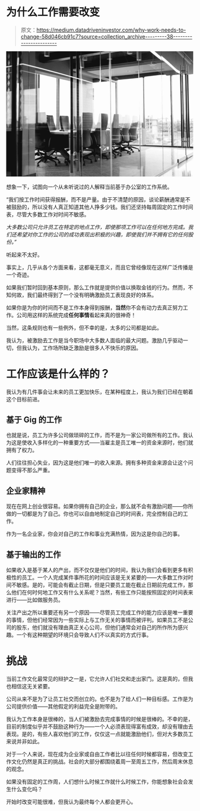 # 为什么工作需要改变

> 原文：<https://medium.datadriveninvestor.com/why-work-needs-to-change-58d046cb91c7?source=collection_archive---------38----------------------->

![](img/c600c186340dbbfa1a56c9df115da3d2.png)

想象一下，试图向一个从未听说过的人解释当前基于办公室的工作系统。

“我们按工作时间获得报酬，而不是产量。由于不清楚的原因，谈论薪酬通常是不被鼓励的，所以没有人真正知道其他人挣多少钱。我们还坚持每周固定的工作时间表，尽管大多数工作对时间不敏感。

*大多数公司只允许员工在特定的地点工作，即使那项工作可以在任何地方完成。我们还希望对你工作的公司的成功表现出积极的兴趣，即使我们并不拥有它的任何股份。”*

听起来不太好。

事实上，几乎从各个方面来看，这都毫无意义，而且它曾经像现在这样广泛传播是一个奇迹。

如果我们暂时回到基本原则，那么工作就是提供价值以换取金钱的行为。然而，不知何故，我们最终得到了一个没有明确激励员工表现良好的体系。

如果你是为你的时间而不是工作本身得到报酬，**当然**你不会有动力去真正努力工作。公司用这样的系统完成**任何事情**看起来真的很神奇！

当然，这条规则也有一些例外，但不幸的是，太多的公司都是如此。

我认为，被激励去工作是当今职场中大多数人面临的最大问题。激励几乎驱动一切，但我认为，工作场所缺乏激励是很多人不快乐的原因。

# 工作应该是什么样的？

我认为有几件事会让未来的员工更加快乐，在某种程度上，我认为我们已经在朝着这个目标前进。

## **基于 Gig 的工作**

也就是说，员工为许多公司做琐碎的工作，而不是为一家公司做所有的工作。我认为这是使收入多样化的一种重要方式——当雇主是员工唯一的资金来源时，他们就拥有了权力。

人们往往担心失业，因为这是他们唯一的收入来源。拥有多种资金来源会让这个问题变得不那么严重。

## 企业家精神

现在在网上创业很容易。如果你拥有自己的企业，那么就不会有激励问题——你所做的一切都是为了自己。你也可以自由地制定自己的时间表，完全控制自己的工作。

作为一名企业家，你会对自己的工作和事业充满热情，因为这是你自己的事。

## **基于输出的工作**

如果收入是基于某人的产出，而不仅仅是他们的时间，我认为我们会看到更多有积极性的员工。一个人完成某件事所花的时间应该是无关紧要的——大多数工作对时间不敏感。是的，可能会有截止日期，但是只要员工能在截止日期前完成工作，那么他们在何时何地工作又有什么关系呢？当然，有些工作只能按照固定的时间表来进行——比如做服务员。

关注产出之所以重要还有另一个原因——尽管员工完成工作的能力应该是唯一重要的事情，但他们经常因为一些实际上与工作无关的事情而被评判。如果员工不是公司的股东，他们就没有理由真正关心公司，但他们通常会对自己的所作所为感兴趣。一个有这种期望的环境只会导致人们不以真实的方式行事。

# 挑战

当前工作文化最常见的辩护之一是，它允许人们社交和走出家门。这是真的，但我也相信这无关紧要。

公司从来不是为了让员工社交而创立的。也不是为了给人们一种目标感。工作是为公司提供价值——其他假定的利益完全是附带的。

我认为工作本身是很棒的，当人们被激励去完成事情的时候是很棒的。不幸的是，目前的制度似乎并不鼓励这种行为——一个人必须表现得富有成效，却没有理由去表现。是的，有些人喜欢他们的工作，仅仅这一点就能激励他们，但对大多数员工来说并非如此。

对于一个人来说，现在成为企业家或自由工作者比以往任何时候都容易，但改变工作文化仍然是真正的挑战。社会的大部分都围绕着周一至周五工作，然后周末休息的观念。

如果没有固定的工作周，人们想什么时候工作就什么时候工作，你能想象社会会发生什么变化吗？

开始时改变可能很难，但我认为最终每个人都会更开心。